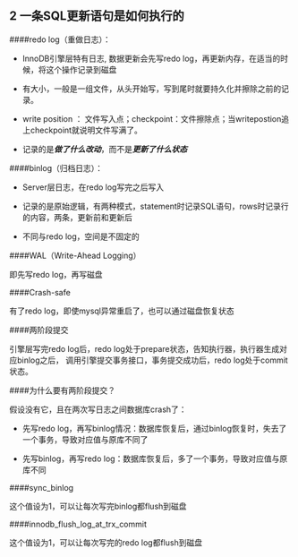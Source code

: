 ## 2  一条SQL更新语句是如何执行的

####redo log（重做日志）： 

* InnoDB引擎层特有日志, 数据更新会先写redo log，再更新内存，在适当的时候，将这个操作记录到磁盘 

* 有大小，一般是一组文件，从头开始写，写到尾时就要持久化并擦除之前的记录。 

* write position ： 文件写入点；checkpoint：文件擦除点；当writepostion追上checkpoint就说明文件写满了。 

* 记录的是***做了什么改动***，而不是***更新了什么状态***

####binlog（归档日志）： 

* Server层日志，在redo log写完之后写入 

* 记录的是原始逻辑，有两种模式，statement时记录SQL语句，rows时记录行的内容，两条，更新前和更新后
* 不同与redo log，空间是不固定的 

####WAL（Write-Ahead Logging）

即先写redo log，再写磁盘 



####Crash-safe

有了redo log，即使mysql异常重启了，也可以通过磁盘恢复状态 

####两阶段提交

引擎层写完redo log后，redo log处于prepare状态，告知执行器，执行器生成对应binlog之后， 调用引擎提交事务接口，事务提交成功后，redo log处于commit状态。 

####为什么要有两阶段提交？ 

假设没有它，且在两次写日志之间数据库crash了： 

* 先写redo log，再写binlog情况：数据库恢复后，通过binlog恢复时，失去了一个事务，导致对应值与原库不同了 

* 先写binlog，再写redo log：数据库恢复后，多了一个事务，导致对应值与原库不同 



####sync_binlog

这个值设为1，可以让每次写完binlog都flush到磁盘

####innodb_flush_log_at_trx_commit

这个值设为1，可以让每次写完的redo log都flush到磁盘